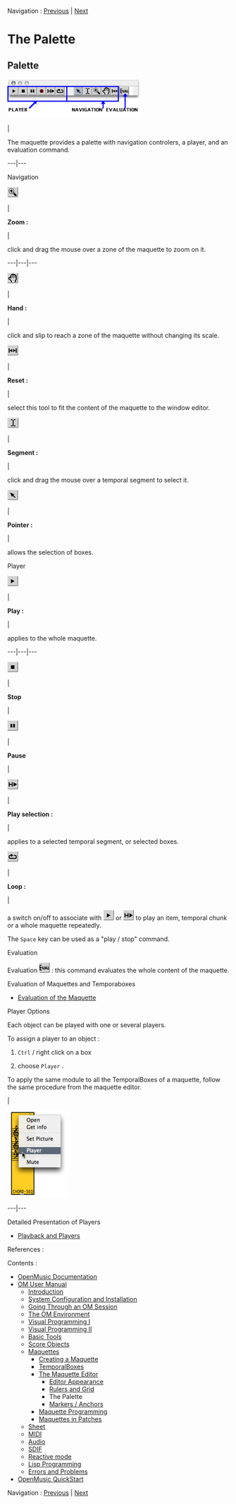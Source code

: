 Navigation : [Previous](Grid%20and%20Rulers "page
précédente\(Rulers and Grid\)") | [Next](Markers "page
suivante\(Markers / Anchors\)")


# The Palette

## Palette

[![](../res/palette_1.png)](../res/palette.png "Cliquez pour agrandir")

|

The maquette provides a palette with navigation controlers, a player, and an
evaluation command.  
  
---|---  
  
Navigation

![](../res/loupe_icon.png)

|

**Zoom :**

|

click and drag the mouse over a zone of the maquette to zoom on it.  
  
---|---|---  
  
![](../res/grab_icon.png)

|

**Hand :**

|

click and slip to reach a zone of the maquette without changing its scale.  
  
![](../res/resize_icon_1.png)

|

**Reset :**

|

select this tool to fit the content of the maquette to the window editor.  
  
![](../res/select_icon.png)

|

**Segment :**

|

click and drag the mouse over a temporal segment to select it.  
  
![](../res/arrow_icon_1.png)

|

**Pointer :**

|

allows the selection of boxes.  
  
Player

![](../res/play_icon_1.png)

|

**Play :**

|

applies to the whole maquette.  
  
---|---|---  
  
![](../res/stop_icon.png)

|

**Stop**

|  
  
![](../res/pause_icon.png)

|

**Pause**

|  
  
![](../res/playselection_icon.png)

|

**Play selection :**

|

applies to a selected temporal segment, or selected boxes.  
  
![](../res/loop_icon.png)

|

**Loop :**

|

a switch on/off to associate with ![](../res/play_icon_1.png) or
![](../res/playselection_icon.png) to play an item, temporal chunk or a whole
maquette repeatedly.  
  
The `Space` key can be used as a "play / stop" command.

Evaluation

Evaluation ![](../res/eval_icon.png) : this command evaluates the whole
content of the maquette.

Evaluation of Maquettes and Temporaboxes

  * [Evaluation of the Maquette](MaquetteEvaluation)

Player Options

Each object can be played with one or several players.

To assign a player to an object :

  1. `Ctrl` / right click on a box 

  2. choose `Player` . 

To apply the same module to all the TemporalBoxes of a maquette, follow the
same procedure from the maquette editor.

|

![](../res/chooseplayer.png)  
  
---|---  
  
Detailed Presentation of Players

  * [Playback and Players](1-Play)

References :

Contents :

  * [OpenMusic Documentation](OM-Documentation)
  * [OM User Manual](OM-User-Manual)
    * [Introduction](00-Contents)
    * [System Configuration and Installation](Installation)
    * [Going Through an OM Session](Goingthrough)
    * [The OM Environment](Environment)
    * [Visual Programming I](BasicVisualProgramming)
    * [Visual Programming II](AdvancedVisualProgramming)
    * [Basic Tools](BasicObjects)
    * [Score Objects](ScoreObjects)
    * [Maquettes](Maquettes)
      * [Creating a Maquette](Maquette)
      * [TemporalBoxes](TemporalBoxes)
      * [The Maquette Editor](Editor)
        * [Editor Appearance](EditorAppearance)
        * [Rulers and Grid](Grid%20and%20Rulers)
        * The Palette
        * [Markers / Anchors](Markers)
      * [Maquette Programming](Programming%20Maquette)
      * [Maquettes in Patches](Maquettes%20in%20Patches)
    * [Sheet](Sheet)
    * [MIDI](MIDI)
    * [Audio](Audio)
    * [SDIF](SDIF)
    * [Reactive mode](Reactive)
    * [Lisp Programming](Lisp)
    * [Errors and Problems](errors)
  * [OpenMusic QuickStart](QuickStart-Chapters)

Navigation : [Previous](Grid%20and%20Rulers "page
précédente\(Rulers and Grid\)") | [Next](Markers "page
suivante\(Markers / Anchors\)")

